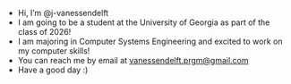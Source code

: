 - Hi, I’m @j-vanessendelft
- I am going to be a student at the University of Georgia as part of the class of 2026!
- I am majoring in Computer Systems Engineering and excited to work on my computer skills!
- You can reach me by email at vanessendelft.prgm@gmail.com
- Have a good day :)

<!---
j-vanessendelft/j-vanessendelft is a ✨ special ✨ repository because its `README.md` (this file) appears on your GitHub profile.
You can click the Preview link to take a look at your changes.
--->
